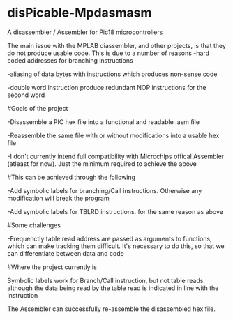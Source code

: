 # disPicable-Mpdasmasm
A disassembler / Assembler for Pic18 microcontrollers

The main issue with the MPLAB diassembler, and other projects, is that they do not produce usable code. This is due to a number of reasons
  -hard coded addresses for branching instructions
  
  -aliasing of data bytes with instructions which produces non-sense code
  
  -double word instruction produce redundant NOP instructions for the second word

#Goals of the project

  -Disassemble a PIC hex file into a functional and readable .asm file

  -Reassemble the same file with or without modifications into a usable hex file

  -I don't currently intend full compatibility with Microchips offical Assembler (atleast for now). Just the minimum required to achieve the above

#This can be achieved through the following

  -Add symbolic labels for branching/Call instructions. Otherwise any modification will break the program
  
  -Add symbolic labels for TBLRD instructions. for the same reason as above
  
#Some challenges

  -Frequenctly table read address are passed as arguments to functions, which can make tracking them difficult. 
  It's necessary to do this, so that we can differentiate between data and code


#Where the project currently is

Symbolic labels work for Branch/Call instruction, but not table reads. although the data being read by the table read is indicated in line with the instruction

The Assembler can successfully re-assemble the disassembled hex file. 
  

